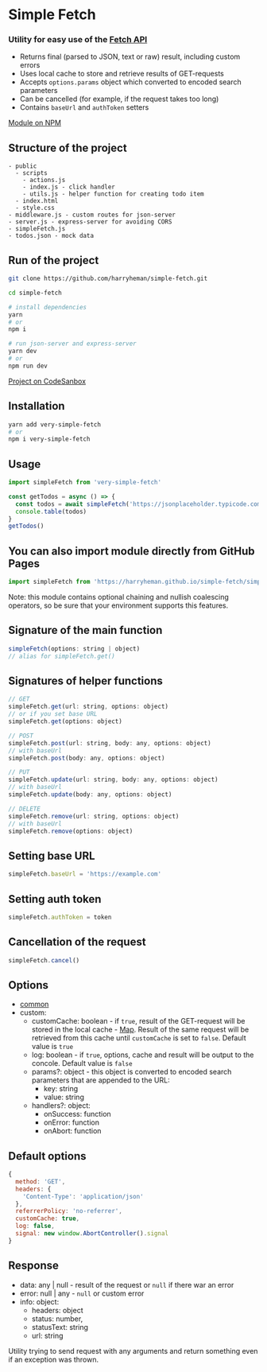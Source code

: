 # Simple Fetch

### Utility for easy use of the <a href="https://developer.mozilla.org/en-US/docs/Web/API/Fetch_API">Fetch API</a>

- Returns final (parsed to JSON, text or raw) result, including custom errors
- Uses local cache to store and retrieve results of GET-requests
- Accepts `options.params` object which converted to encoded search parameters
- Can be cancelled (for example, if the request takes too long)
- Contains `baseUrl` and `authToken` setters

[Module on NPM](https://www.npmjs.com/package/very-simple-fetch)

## Structure of the project

```
- public
  - scripts
    - actions.js
    - index.js - click handler
    - utils.js - helper function for creating todo item
  - index.html
  - style.css
- middleware.js - custom routes for json-server
- server.js - express-server for avoiding CORS
- simpleFetch.js
- todos.json - mock data
```

## Run of the project

```bash
git clone https://github.com/harryheman/simple-fetch.git

cd simple-fetch

# install dependencies
yarn
# or
npm i

# run json-server and express-server
yarn dev
# or
npm run dev
```

[Project on CodeSanbox](https://codesandbox.io/s/simple-fetch-1o2kj)

## Installation

```bash
yarn add very-simple-fetch
# or
npm i very-simple-fetch
```

## Usage

```js
import simpleFetch from 'very-simple-fetch'

const getTodos = async () => {
  const todos = await simpleFetch('https://jsonplaceholder.typicode.com/todos')
  console.table(todos)
}
getTodos()
```

## You can also import module directly from GitHub Pages

```js
import simpleFetch from 'https://harryheman.github.io/simple-fetch/simpleFetch.js'
```

Note: this module contains optional chaining and nullish coalescing operators, so be sure that your environment supports this features.

## Signature of the main function

```js
simpleFetch(options: string | object)
// alias for simpleFetch.get()
```

## Signatures of helper functions

```js
// GET
simpleFetch.get(url: string, options: object)
// or if you set base URL
simpleFetch.get(options: object)

// POST
simpleFetch.post(url: string, body: any, options: object)
// with baseUrl
simpleFetch.post(body: any, options: object)

// PUT
simpleFetch.update(url: string, body: any, options: object)
// with baseUrl
simpleFetch.update(body: any, options: object)

// DELETE
simpleFetch.remove(url: string, options: object)
// with baseUrl
simpleFetch.remove(options: object)
```

## Setting base URL

```js
simpleFetch.baseUrl = 'https://example.com'
```

## Setting auth token

```js
simpleFetch.authToken = token
```

## Cancellation of the request

```js
simpleFetch.cancel()
```

## Options

- <a href="https://developer.mozilla.org/en-US/docs/Web/API/WindowOrWorkerGlobalScope/fetch#parameters" target="_blank">common</a>
- custom:
  - customCache: boolean - if `true`, result of the GET-request will be stored in the local cache  - <a href="https://developer.mozilla.org/en-US/docs/Web/JavaScript/Reference/Global_Objects/Map">Map</a>. Result of the same request will be retrieved from this cache until `customCache` is set to `false`. Default value is `true`
  - log: boolean - if `true`, options, cache and result will be output to the concole. Default value is `false`
  - params?: object - this object is converted to encoded search parameters that are appended to the URL:
    - key: string
    - value: string
  - handlers?: object:
    - onSuccess: function
    - onError: function
    - onAbort: function

## Default options

```js
{
  method: 'GET',
  headers: {
    'Content-Type': 'application/json'
  },
  referrerPolicy: 'no-referrer',
  customCache: true,
  log: false,
  signal: new window.AbortController().signal
}
```

## Response

- data: any | null - result of the request or `null` if there war an error
- error: null | any - `null` or custom error
- info: object:
  - headers: object
  - status: number,
  - statusText: string
  - url: string

Utility trying to send request with any arguments and return something even if an exception was thrown.
